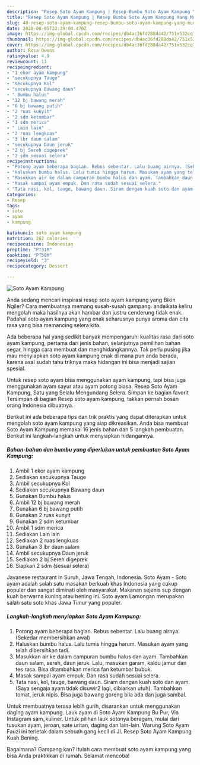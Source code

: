 ```yaml
---
description: "Resep Soto Ayam Kampung | Resep Bumbu Soto Ayam Kampung Yang Mudah Dan Praktis"
title: "Resep Soto Ayam Kampung | Resep Bumbu Soto Ayam Kampung Yang Mudah Dan Praktis"
slug: 40-resep-soto-ayam-kampung-resep-bumbu-soto-ayam-kampung-yang-mudah-dan-praktis
date: 2020-08-05T22:39:04.470Z
image: https://img-global.cpcdn.com/recipes/db4ac36fd288da42/751x532cq70/soto-ayam-kampung-foto-resep-utama.jpg
thumbnail: https://img-global.cpcdn.com/recipes/db4ac36fd288da42/751x532cq70/soto-ayam-kampung-foto-resep-utama.jpg
cover: https://img-global.cpcdn.com/recipes/db4ac36fd288da42/751x532cq70/soto-ayam-kampung-foto-resep-utama.jpg
author: Rosa Owens
ratingvalue: 4.9
reviewcount: 11
recipeingredient:
- "1 ekor ayam kampung"
- "secukupnya Tauge"
- "secukupnya Kol"
- "secukupnya Bawang daun"
- " Bumbu halus"
- "12 bj bawang merah"
- "6 bj bawang putih"
- "2 ruas kunyit"
- "2 sdm ketumbar"
- "1 sdm merica"
- " Lain lain"
- "2 ruas lengkuas"
- "3 lbr daun salam"
- "secukupnya Daun jeruk"
- "2 bj Sereh digeprek"
- "2 sdm sesuai selera"
recipeinstructions:
- "Potong ayam beberapa bagian. Rebus sebentar. Lalu buang airnya. (Sekedar membersihkan awal)"
- "Haluskan bumbu halus. Lalu tumis hingga harum. Masukan ayam yang telah dibersihkan tadi."
- "Masukkan air ke dalam campuran bumbu halus dan ayam. Tambahkan daun salam, sereh, daun jeruk. Lalu, masukan garam, kaldu jamur dan tes rasa. Bisa ditambahkan merica fan ketumbar bubuk."
- "Masak sampai ayam empuk. Dan rasa sudah sesuai selera."
- "Tata nasi, kol, tauge, bawang daun. Siram dengan kuah soto dan ayam. (Saya sengaja ayam tidak disuwir2 lagi, dibiarkan utuh). Tambahkan tomat, jeruk nipis. Bisa juga bawang goreng bila ada dan juga sambal."
categories:
- Resep
tags:
- soto
- ayam
- kampung

katakunci: soto ayam kampung 
nutrition: 262 calories
recipecuisine: Indonesian
preptime: "PT31M"
cooktime: "PT58M"
recipeyield: "3"
recipecategory: Dessert

---
```



![Soto Ayam Kampung](https://img-global.cpcdn.com/recipes/db4ac36fd288da42/751x532cq70/soto-ayam-kampung-foto-resep-utama.jpg)

Anda sedang mencari inspirasi resep soto ayam kampung yang Bikin Ngiler? Cara membuatnya memang susah-susah gampang. andaikata keliru mengolah maka hasilnya akan hambar dan justru cenderung tidak enak. Padahal soto ayam kampung yang enak seharusnya punya aroma dan cita rasa yang bisa memancing selera kita.

Ada beberapa hal yang sedikit banyak mempengaruhi kualitas rasa dari soto ayam kampung, pertama dari jenis bahan, selanjutnya pemilihan bahan segar, hingga cara membuat dan menghidangkannya. Tak perlu pusing jika mau menyiapkan soto ayam kampung enak di mana pun anda berada, karena asal sudah tahu triknya maka hidangan ini bisa menjadi sajian spesial.

Untuk resep soto ayam bisa menggunakan ayam kampung, tapi bisa juga menggunakan ayam sayur atau ayam potong biasa. Resep Soto Ayam Kampung, Satu yang Selalu Mengundang Selera. Simpan ke bagian favorit Tersimpan di bagian Resep soto ayam kampung, takkan pernah bosan orang Indonesia dibuatnya.


Berikut ini ada beberapa tips dan trik praktis yang dapat diterapkan untuk mengolah soto ayam kampung yang siap dikreasikan. Anda bisa membuat Soto Ayam Kampung memakai 16 jenis bahan dan 5 langkah pembuatan. Berikut ini langkah-langkah untuk menyiapkan hidangannya.

<!--inarticleads1-->

##### Bahan-bahan dan bumbu yang diperlukan untuk pembuatan Soto Ayam Kampung:

1. Ambil 1 ekor ayam kampung
1. Sediakan secukupnya Tauge
1. Ambil secukupnya Kol
1. Sediakan secukupnya Bawang daun
1. Gunakan  Bumbu halus
1. Ambil 12 bj bawang merah
1. Gunakan 6 bj bawang putih
1. Gunakan 2 ruas kunyit
1. Gunakan 2 sdm ketumbar
1. Ambil 1 sdm merica
1. Sediakan  Lain lain
1. Sediakan 2 ruas lengkuas
1. Gunakan 3 lbr daun salam
1. Ambil secukupnya Daun jeruk
1. Sediakan 2 bj Sereh digeprek
1. Siapkan 2 sdm (sesuai selera)


Javanese restaurant in Suruh, Jawa Tengah, Indonesia. Soto Ayam - Soto ayam adalah salah satu masakan berkuah khas Indonesia yang cukup populer dan sangat diminati oleh masyarakat. Makanan sejenis sup dengan kuah berwarna kuning atau bening ini. Soto ayam Lamongan merupakan salah satu soto khas Jawa Timur yang populer. 

<!--inarticleads2-->

##### Langkah-langkah menyiapkan Soto Ayam Kampung:

1. Potong ayam beberapa bagian. Rebus sebentar. Lalu buang airnya. (Sekedar membersihkan awal)
1. Haluskan bumbu halus. Lalu tumis hingga harum. Masukan ayam yang telah dibersihkan tadi.
1. Masukkan air ke dalam campuran bumbu halus dan ayam. Tambahkan daun salam, sereh, daun jeruk. Lalu, masukan garam, kaldu jamur dan tes rasa. Bisa ditambahkan merica fan ketumbar bubuk.
1. Masak sampai ayam empuk. Dan rasa sudah sesuai selera.
1. Tata nasi, kol, tauge, bawang daun. Siram dengan kuah soto dan ayam. (Saya sengaja ayam tidak disuwir2 lagi, dibiarkan utuh). Tambahkan tomat, jeruk nipis. Bisa juga bawang goreng bila ada dan juga sambal.


Untuk membuatnya terasa lebih gurih, disarankan untuk menggunakan daging ayam kampung. Lauk ayam di Soto Ayam Kampung Bu Pur, Via Instagram sam_kuliner. Untuk pilihan lauk sotonya beragam, mulai dari tusukan ayam, jeroan, sate uritan, daging dan lain-lain. Warung Soto Ayam Fauzi ini terletak dalam sebuah gang kecil di Jl. Resep Soto Ayam Kampung Kuah Bening. 

Bagaimana? Gampang kan? Itulah cara membuat soto ayam kampung yang bisa Anda praktikkan di rumah. Selamat mencoba!
